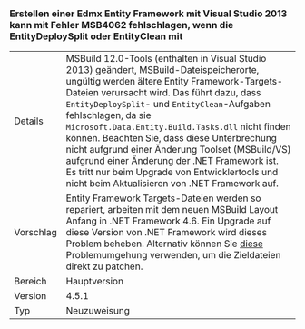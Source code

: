 ### <a name="building-an-entity-framework-edmx-with-visual-studio-2013-can-fail-with-error-msb4062-if-using-the-entitydeploysplit-or-entityclean-tasks"></a>Erstellen einer Edmx Entity Framework mit Visual Studio 2013 kann mit Fehler MSB4062 fehlschlagen, wenn die EntityDeploySplit oder EntityClean mit

|   |   |
|---|---|
|Details|MSBuild 12.0-Tools (enthalten in Visual Studio 2013) geändert, MSBuild-Dateispeicherorte, ungültig werden ältere Entity Framework-Targets-Dateien verursacht wird. Das führt dazu, dass <code>EntityDeploySplit</code>- und <code>EntityClean</code>-Aufgaben fehlschlagen, da sie <code>Microsoft.Data.Entity.Build.Tasks.dll</code> nicht finden können. Beachten Sie, dass diese Unterbrechung nicht aufgrund einer Änderung Toolset (MSBuild/VS) aufgrund einer Änderung der .NET Framework ist. Es tritt nur beim Upgrade von Entwicklertools und nicht beim Aktualisieren von .NET Framework auf.|
|Vorschlag|Entity Framework Targets-Dateien werden so repariert, arbeiten mit dem neuen MSBuild Layout Anfang in .NET Framework 4.6. Ein Upgrade auf diese Version von .NET Framework wird dieses Problem beheben. Alternativ können Sie [diese](http://stackoverflow.com/a/24249247/131944) Problemumgehung verwenden, um die Zieldateien direkt zu patchen.|
|Bereich|Hauptversion|
|Version|4.5.1|
|Typ|Neuzuweisung|


